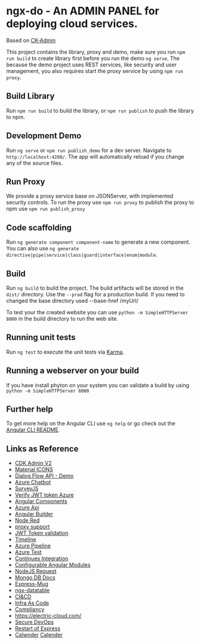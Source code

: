# ngx-do - An ADMIN PANEL for deploying cloud services.

Based on [CK-Admin](https://github.com/codetok/ngx-do-admin)

This project contains the library, proxy and demo, make sure you run `npm run build` to create library first before you run the demo `ng serve`. The because the demo project uses REST services, like security and user management, you also requires start the proxy service by using `npm run proxy`. 

## Build Library

Run `npm run build` to build the library, or `npm run publish` to push the library to npm.  

## Development Demo

Run `ng serve` or `npm run publish_demo` for a dev server. Navigate to `http://localhost:4200/`. The app will automatically reload if you change any of the source files.

## Run Proxy 

We provide a proxy service base on JSONServer, with implemented security controls. To run the proxy use `npm run proxy` to publish the proxy to npm use `npm run publish_proxy`

## Code scaffolding

Run `ng generate component component-name` to generate a new component. You can also use `ng generate directive|pipe|service|class|guard|interface|enum|module`.

## Build

Run `ng build` to build the project. The build artifacts will be stored in the `dist/` directory. Use the `--prod` flag for a production build. If you need to changed the base directory used --base-href /myUrl/

To test your the created website you can use `python -m SimpleHTTPServer 8000` in the build directory to run the web site. 

## Running unit tests

Run `ng test` to execute the unit tests via [Karma](https://karma-runner.github.io).

## Running a webserver on your build

If you have install phyton on your system you can validate a build by using
`python -m SimpleHTTPServer 8000`

## Further help

To get more help on the Angular CLI use `ng help` or go check out the [Angular CLI README](https://github.com/angular/angular-cli/blob/master/README.md).

## Links as Reference
* [CDK Admin V2](https://github.com/codetok/ngx-do-admin)
* [Material ICONS](https://material.io/tools/icons/?icon=local_laundry_service&style=baseline)
* [Dialog Flow API - Demo](https://angularfirebase.com/lessons/chatbot-in-angular-with-dialogflow-api-ai/)
* [Azure Chatbot](https://dev.botframework.com/)
* [SurveyJS](https://surveyjs.io/)
* [Verify JWT token Azure](https://github.com/dei79/node-azure-ad-jwt)
* [Angular Components](https://github.com/brillout/awesome-angular-components)
* [Azure Api](https://tsmatz.wordpress.com/2017/06/22/web-api-and-custom-scope-with-azure-ad-v2-endpoint/)
* [Angular Builder](https://github.com/alan-agius4/ng-mono-repo-starter)
* [Node Red](https://github.com/node-red/node-red)
* [proxy support](https://www.npmjs.com/package/express-http-proxy)
* [JWT Token validation](https://jwt.io/)
* [Timeline](https://codepen.io/abisz/pen/qaEOEm)
* [Azure Pipeline](https://itnext.io/easy-way-to-deploy-a-angular-5-application-to-azure-web-app-using-vsts-pipelines-4a288b9deae1)
* [Azure Test](https://medium.com/@flu.lund/automated-angular-unit-testing-on-visual-studio-team-services-22c03497265c)
* [Continues Integration](https://travis-ci.org/)
* [Configurable Angular Modules](https://medium.com/@michelestieven/angular-writing-configurable-modules-69e6ea23ea42)
* [NodeJS Request](https://www.thepolyglotdeveloper.com/2017/10/consume-remote-api-data-nodejs-application/)
* [Mongo DB Docs](https://github.com/ramnes/awesome-mongodb)
* [Express-Mug](https://www.npmjs.com/package/express-mung)
* [ngx-datatable](http://swimlane.github.io/ngx-datatable)
* [CI&CD](https://medium.com/@edzob/ci-and-cd-in-the-wild-b5ca8f71fa28)
* [Infra As Code](https://www.visualstudiogeeks.com/blog/DevOps/Use-VSTS-ReleaseManagement-to-Deploy-and-Test-in-AzureDevTestLabs)
* [Compliancy](https://azure.microsoft.com/en-us/blog/payment-processing-blueprint-for-pci-dss-compliant-environments/)
* https://electric-cloud.com/ 
* [Secure DevOps](http://salmanbaset.blogspot.com/2016/08/can-cloud-help-developers-securely-secdevops.html)
* [Restart of Express](https://blog.cloudboost.io/reloading-the-express-server-without-nodemon-e7fa69294a96)
* [Calwnder](http://ui.toast.com/tui-calendar/) [Calender](https://mattlewis92.github.io/angular-calendar/#/editable-deletable-events)

